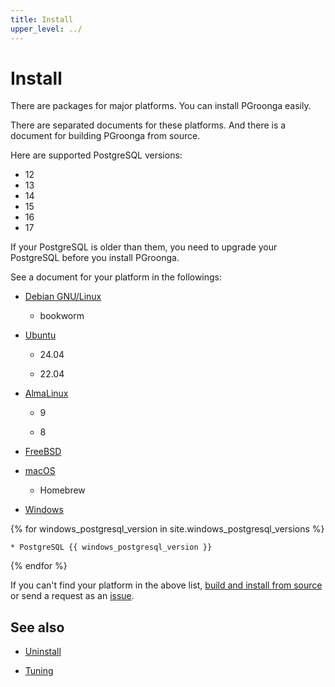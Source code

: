 ```yaml
---
title: Install
upper_level: ../
---
```


# Install

There are packages for major platforms. You can install PGroonga easily.

There are separated documents for these platforms. And there is a document for building PGroonga from source.

Here are supported PostgreSQL versions:

  * 12
  * 13
  * 14
  * 15
  * 16
  * 17

If your PostgreSQL is older than them, you need to upgrade your PostgreSQL before you install PGroonga.

See a document for your platform in the followings:

  * [Debian GNU/Linux](debian.html)

    * bookworm

  * [Ubuntu](ubuntu.html)

    * 24.04

    * 22.04

  * [AlmaLinux](almalinux.html)

    * 9

    * 8

  * [FreeBSD](freebsd.html)

  * [macOS](macos.html)

    * Homebrew

  * [Windows](windows.html)

{% for windows_postgresql_version in site.windows_postgresql_versions %}

    * PostgreSQL {{ windows_postgresql_version }}

{% endfor %}

If you can't find your platform in the above list, [build and install from source](source.html) or send a request as an [issue](https://github.com/pgroonga/pgroonga/issues/new).

## See also

  * [Uninstall][uninstall]

  * [Tuning][tuning]

[uninstall]:../uninstall/

[tuning]:../how-to/tuning.html
